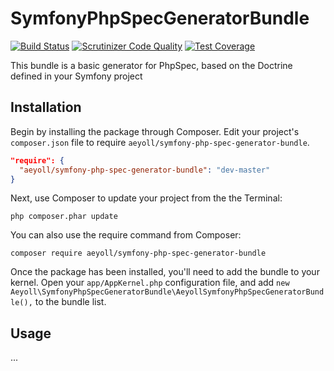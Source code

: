 # SymfonyPhpSpecGeneratorBundle

[![Build Status](https://travis-ci.org/aeyoll/SymfonyPhpSpecGeneratorBundle.svg?branch=master)](https://travis-ci.org/aeyoll/SymfonyPhpSpecGeneratorBundle)
[![Scrutinizer Code Quality](https://scrutinizer-ci.com/g/aeyoll/SymfonyPhpSpecGeneratorBundle/badges/quality-score.png?b=master)](https://scrutinizer-ci.com/g/aeyoll/SymfonyPhpSpecGeneratorBundle/?branch=master)
[![Test Coverage](https://codeclimate.com/github/aeyoll/SymfonyPhpSpecGeneratorBundle/badges/coverage.svg)](https://codeclimate.com/github/aeyoll/SymfonyPhpSpecGeneratorBundle/coverage)

This bundle is a basic generator for PhpSpec, based on the Doctrine defined in your Symfony project

## Installation

Begin by installing the package through Composer. Edit your project's `composer.json` file to require `aeyoll/symfony-php-spec-generator-bundle`.

  ```json
  "require": {
    "aeyoll/symfony-php-spec-generator-bundle": "dev-master"
  }
  ```
Next, use Composer to update your project from the the Terminal:

  ```
  php composer.phar update
  ```

You can also use the require command from Composer:

  ```
  composer require aeyoll/symfony-php-spec-generator-bundle
  ```

Once the package has been installed, you'll need to add the bundle to your kernel. Open your `app/AppKernel.php` configuration file, and add ```new Aeyoll\SymfonyPhpSpecGeneratorBundle\AeyollSymfonyPhpSpecGeneratorBundle(),``` to the bundle list.

## Usage

...
